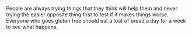 People are always trying things that they think will help them and never trying the easier opposite thing first to test if it makes things worse. Everyone who goes gluten free should eat a loaf of bread a day for a week to see what happens.

